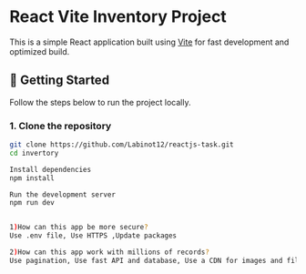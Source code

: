 # React Vite Inventory Project

This is a simple React application built using [Vite](https://vitejs.dev/) for fast development and optimized build.

## 🚀 Getting Started

Follow the steps below to run the project locally.

### 1. Clone the repository

```bash
git clone https://github.com/Labinot12/reactjs-task.git
cd invertory

Install dependencies
npm install

Run the development server
npm run dev


1)How can this app be more secure?
Use .env file, Use HTTPS ,Update packages

2)How can this app work with millions of records?
Use pagination, Use fast API and database, Use a CDN for images and files
